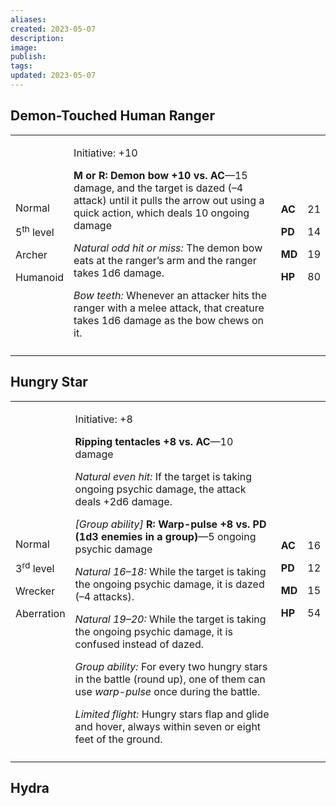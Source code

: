 ```yaml
---
aliases: 
created: 2023-05-07
description: 
image: 
publish: 
tags: 
updated: 2023-05-07
---
```


## Demon-Touched Human Ranger

<table>
<colgroup>
<col style="width: 16%" />
<col style="width: 72%" />
<col style="width: 5%" />
<col style="width: 5%" />
</colgroup>
<tbody>
<tr class="odd">
<td><p>Normal</p>
<p>5<sup>th</sup> level</p>
<p>Archer</p>
<p>Humanoid</p></td>
<td><p>Initiative: +10</p>
<p><strong>M or R: Demon bow +10 vs. AC</strong>—15 damage, and the
target is dazed (–4 attack) until it pulls the arrow out using a quick
action, which deals 10 ongoing damage</p>
<p><em>Natural odd hit or miss:</em> The demon bow eats at the ranger’s
arm and the ranger takes 1d6 damage.</p>
<p><em>Bow teeth:</em> Whenever an attacker hits the ranger with a melee
attack, that creature takes 1d6 damage as the bow chews on it.</p></td>
<td><p><strong>AC</strong></p>
<p><strong>PD</strong></p>
<p><strong>MD</strong></p>
<p><strong>HP</strong></p></td>
<td><p>21</p>
<p>14</p>
<p>19</p>
<p>80</p></td>
</tr>
<tr class="even">
<td></td>
<td></td>
<td></td>
<td></td>
</tr>
</tbody>
</table>

## Hungry Star

<table>
<colgroup>
<col style="width: 16%" />
<col style="width: 72%" />
<col style="width: 5%" />
<col style="width: 5%" />
</colgroup>
<tbody>
<tr class="odd">
<td><p>Normal</p>
<p>3<sup>rd</sup> level</p>
<p>Wrecker</p>
<p>Aberration</p></td>
<td><p>Initiative: +8</p>
<p><strong>Ripping tentacles +8 vs. AC</strong>—10 damage</p>
<p><em>Natural even hit:</em> If the target is taking ongoing psychic
damage, the attack deals +2d6 damage.</p>
<p><em>[Group ability]</em> <strong>R: Warp-pulse +8 vs. PD (1d3 enemies
in a group)</strong>—5 ongoing psychic damage</p>
<p><em>Natural 16–18:</em> While the target is taking the ongoing
psychic damage, it is dazed (–4 attacks).</p>
<p><em>Natural 19–20:</em> While the target is taking the ongoing
psychic damage, it is confused instead of dazed.</p>
<p><em>Group ability:</em> For every two hungry stars in the battle
(round up), one of them can use <em>warp-pulse</em> once during the
battle.</p>
<p><em>Limited flight:</em> Hungry stars flap and glide and hover,
always within seven or eight feet of the ground.</p></td>
<td><p><strong>AC</strong></p>
<p><strong>PD</strong></p>
<p><strong>MD</strong></p>
<p><strong>HP</strong></p></td>
<td><p>16</p>
<p>12</p>
<p>15</p>
<p>54</p></td>
</tr>
<tr class="even">
<td></td>
<td></td>
<td></td>
<td></td>
</tr>
</tbody>
</table>

## Hydra